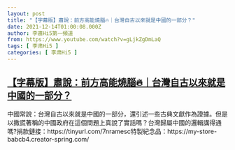 ```yaml
---
layout: post
title: "【字幕版】肅說：前方高能燒腦🔥｜台灣自古以來就是中國的一部分？"
date: 2021-12-14T01:00:08.000Z
author: 李肅Hi5第一頻道
from: https://www.youtube.com/watch?v=gLjkZgDmLaQ
tags: [ 李肃Hi5 ]
categories: [ 李肃Hi5 ]
---
```

<!--1639443608000-->
[【字幕版】肅說：前方高能燒腦🔥｜台灣自古以來就是中國的一部分？](https://www.youtube.com/watch?v=gLjkZgDmLaQ)
------

<div>
中國常說：台灣自古以來就是中國的一部分，還引述一些古典文獻作為證據。但是以撒謊著稱的中國政府在這個問題上真說了實話嗎？台灣歸屬中國的邏輯講得通嗎?捐款鏈接：https://tinyurl.com/7nramesc特製紀念品：https://my-store-babcb4.creator-spring.com/
</div>
